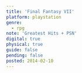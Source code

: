 ```yaml
---
title: 'Final Fantasy VII'
platform: playstation
genre:
  - rpg
note: 'Greatest Hits + PSN'
digital: true
physical: true
guide: false
pending: false
posted: 2014-02-10
---
```

